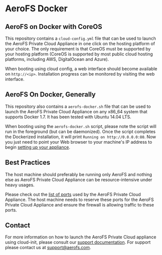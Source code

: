 # AeroFS Docker

## AeroFS on Docker with CoreOS

This repository contains a `cloud-config.yml` file that can be used to launch
the AeroFS Private Cloud Appliance in one click on the hosting platform of your
choice. The only requirement is that CoreOS must be supported by your hosting
platform (CoreOS is supported by most public cloud hosting platforms, including
AWS, DigitalOcean and Azure).

When booting using cloud config, a web interface should become available on
`http://<ip>`. Installation progress can be monitored by visiting the web
interface. 

## AeroFS On Docker, Generally
This repository also contains a `aerofs-docker.sh` file that can be used to
launch the AeroFS Private Cloud Appliance on any x86_64 system that supports
Docker 1.7. It has been tested with Ubuntu 14.04 LTS.

When booting using the `aerofs-docker.sh` script, please note the script will
run in the foreground (but can be daemonized). Once the script completes the
Dockerized installation, it will print `Running on http://0.0.0.0:80`.
Now you just need to point your Web browser to your machine's IP address to begin
[setting up your appliance](https://support.aerofs.com/hc/en-us/articles/204592814-How-do-I-set-up-my-AeroFS-Appliance-).

## Best Practices
The host machine should preferably be running only AeroFS and nothing else as
AeroFS Private Cloud Appliance can be resource-intensive under heavy usages.

Please check out the [list of ports](https://support.aerofs.com/hc/en-us/articles/204624454)
used by the AeroFS Private Cloud Appliance. The host machine needs to reserve
these ports for the AeroFS Private Cloud Appliance and ensure the firewall is
allowing traffic to these ports.

## Contact

For more information on how to launch the AeroFS Private Cloud appliance using
cloud-init, please consult our
[support documentation](https://support.aerofs.com/hc/en-us/articles/204968364).
For support please contact us at <support@aerofs.com>.
